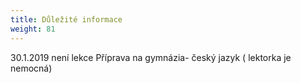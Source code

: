 ```yaml
---
title: Důležité informace
weight: 81
---
```

30.1.2019 není lekce Příprava na gymnázia- český jazyk ( lektorka je nemocná)

